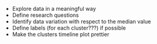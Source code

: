 - Explore data in a meaningful way
- Define research questions
- Identify data variation with respect to the median value
- Define labels (for each cluster???) if possible
- Make the clusters timeline plot prettier